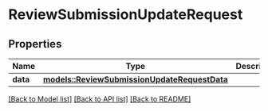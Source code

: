 # ReviewSubmissionUpdateRequest

## Properties

Name | Type | Description | Notes
------------ | ------------- | ------------- | -------------
**data** | [**models::ReviewSubmissionUpdateRequestData**](ReviewSubmissionUpdateRequest_data.md) |  | 

[[Back to Model list]](../README.md#documentation-for-models) [[Back to API list]](../README.md#documentation-for-api-endpoints) [[Back to README]](../README.md)


